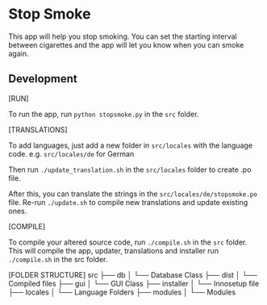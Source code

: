 # Stop Smoke

This app will help you stop smoking. You can set the starting interval between cigarettes and the app will let you know when you can smoke again.


## Development

[RUN]

To run the app, run `python stopsmoke.py` in the `src` folder.


[TRANSLATIONS]

To add languages, just add a new folder in `src/locales` with the language code.
    e.g. `src/locales/de` for German

Then run `./update_translation.sh` in the `src/locales` folder to create .po file. 

After this, you can translate the strings in the `src/locales/de/stopsmoke.po` file. Re-run `./update.sh` to compile new translations and update existing ones.


[COMPILE]

To compile your altered source code, run `./compile.sh` in the `src` folder. This will compile the app, updater, translations and installer run `./compile.sh` in the src folder.


[FOLDER STRUCTURE]
    src
    ├── db
    │   └── Database Class
    ├── dist
    │   └── Compiled files
    ├── gui
    │   └── GUI Class
    ├── installer
    │   └── Innosetup file
    ├── locales
    │   └── Language Folders
    ├── modules
    │   └── Modules
